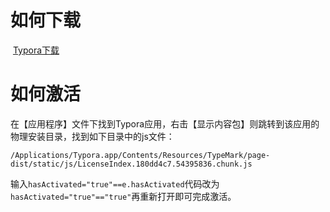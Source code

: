# 如何下载

​	[Typora下载](https://www.typoraio.cn/)

# 如何激活

​	在【应用程序】文件下找到Typora应用，右击【显示内容包】则跳转到该应用的物理安装目录，找到如下目录中的js文件：

```shell
/Applications/Typora.app/Contents/Resources/TypeMark/page-dist/static/js/LicenseIndex.180dd4c7.54395836.chunk.js
```

​	输入`hasActivated="true"==e.hasActivated`代码改为`hasActivated="true"=="true"`再重新打开即可完成激活。
